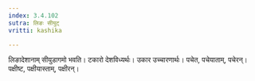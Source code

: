 ```yaml
---
index: 3.4.102
sutra: लिङः सीयुट्
vritti: kashika

---
```

लिङादेशानाम् सीयुडागमो भवति। टकारो देशविध्यर्थः। उकार उच्चारणार्थः। पचेत, पचेयाताम्, पचेरन्। पक्षीष्ट, पक्षीयास्ताम्, पक्षीरन्।